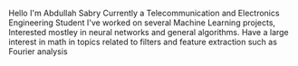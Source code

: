 Hello I'm Abdullah Sabry
Currently a Telecommunication and Electronics Engineering Student
I've worked on several Machine Learning projects, Interested mostley in neural networks and general algorithms.
Have a large interest in math in topics related to filters and feature extraction such as Fourier analysis

